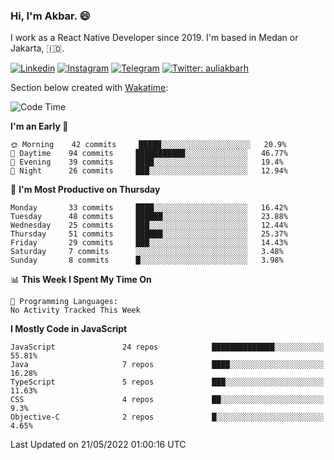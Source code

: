 ### Hi,  I'm Akbar. 😄

I work as a React Native Developer since 2019. I'm based in Medan or Jakarta, :indonesia:. 

<!-- 🔭 Take a look at my [LinkedIn](https://www.linkedin.com/in/aulia-akbar-harahap/) profile. -->

<!-- For now I still don't have a repository to be proud of, but I'm working on it. -->

[![Linkedin](https://img.shields.io/badge/-Aulia%20Akbar%20Harahap-blue?style=flat-square&labelColor=gray&logo=Linkedin&logoColor=white&link=https://www.linkedin.com/in/aulia-akbar-harahap)](https://www.linkedin.com/in/aulia-akbar-harahap)
[![Instagram](https://img.shields.io/badge/-@auliakbarh-orange?style=flat-square&labelColor=gray&logo=Instagram&logoColor=white&link=https://www.instagram.com/auliakbarh)](https://www.instagram.com/auliakbarh)
[![Telegram](https://img.shields.io/badge/-auliakbarh-informational?style=flat-square&labelColor=gray&logo=telegram&logoColor=white&link=https://t.me/auliakbarh)](https://t.me/auliakbarh)
[![Twitter: auliakbarh](https://img.shields.io/twitter/follow/auliakbarh?style=social)](https://twitter.com/auliakbarh)

Section below created with [Wakatime](https://wakatime.com/):
<!--START_SECTION:waka-->
![Code Time](http://img.shields.io/badge/Code%20Time-0%20secs-blue)

**I'm an Early 🐤** 

```text
🌞 Morning    42 commits     █████░░░░░░░░░░░░░░░░░░░░   20.9% 
🌆 Daytime    94 commits     ███████████░░░░░░░░░░░░░░   46.77% 
🌃 Evening    39 commits     ████░░░░░░░░░░░░░░░░░░░░░   19.4% 
🌙 Night      26 commits     ███░░░░░░░░░░░░░░░░░░░░░░   12.94%

```
📅 **I'm Most Productive on Thursday** 

```text
Monday       33 commits     ████░░░░░░░░░░░░░░░░░░░░░   16.42% 
Tuesday      48 commits     ██████░░░░░░░░░░░░░░░░░░░   23.88% 
Wednesday    25 commits     ███░░░░░░░░░░░░░░░░░░░░░░   12.44% 
Thursday     51 commits     ██████░░░░░░░░░░░░░░░░░░░   25.37% 
Friday       29 commits     ███░░░░░░░░░░░░░░░░░░░░░░   14.43% 
Saturday     7 commits      ░░░░░░░░░░░░░░░░░░░░░░░░░   3.48% 
Sunday       8 commits      █░░░░░░░░░░░░░░░░░░░░░░░░   3.98%

```


📊 **This Week I Spent My Time On** 

```text
💬 Programming Languages: 
No Activity Tracked This Week

```

**I Mostly Code in JavaScript** 

```text
JavaScript               24 repos            ██████████████░░░░░░░░░░░   55.81% 
Java                     7 repos             ████░░░░░░░░░░░░░░░░░░░░░   16.28% 
TypeScript               5 repos             ███░░░░░░░░░░░░░░░░░░░░░░   11.63% 
CSS                      4 repos             ██░░░░░░░░░░░░░░░░░░░░░░░   9.3% 
Objective-C              2 repos             █░░░░░░░░░░░░░░░░░░░░░░░░   4.65%

```



 Last Updated on 21/05/2022 01:00:16 UTC
<!--END_SECTION:waka-->


<!--
**auliakbarh/auliakbarh** is a ✨ _special_ ✨ repository because its `README.md` (this file) appears on your GitHub profile.

Here are some ideas to get you started:

- 🔭 I’m currently working on ...
- 🌱 I’m currently learning ...
- 👯 I’m looking to collaborate on ...
- 🤔 I’m looking for help with ...
- 💬 Ask me about ...
- 📫 How to reach me: ...
- 😄 Pronouns: ...
- ⚡ Fun fact: ...
-->
